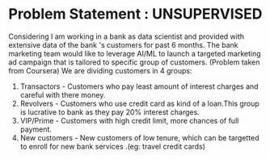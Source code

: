 # Problem Statement : UNSUPERVISED 
Considering I am working in a bank as data scientist and provided with extensive data of the bank 's customers for past 6 months.
The bank marketing team would like to leverage AI/ML to launch a targeted marketing ad campaign that is tailored to specific group of customers.
(Problem taken from Coursera)
We are dividing customers in 4 groups:
1) Transactors - Customers who pay least amount of interest charges and careful with there money.
2) Revolvers - Customers who use credit card as kind of a loan.This group is lucrative to bank as they pay 20% interest charges.
3) VIP/Prime - Customers with high credit limit, more chances of full payment.
4) New customers - New customers of low tenure, which can be targetted to enroll for new bank services .(eg: travel credit cards)
